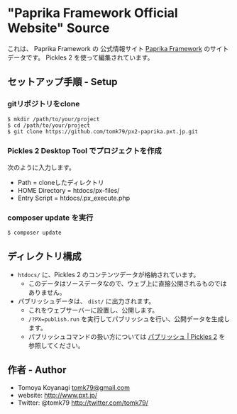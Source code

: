 "Paprika Framework Official Website" Source
=========

これは、 Paprika Framework の 公式情報サイト [Paprika Framework](http://px2-paprika.pxt.jp/) のサイトデータです。
Pickles 2 を使って編集されています。

## セットアップ手順 - Setup

### gitリポジトリをclone

```
$ mkdir /path/to/your/project
$ cd /path/to/your/project
$ git clone https://github.com/tomk79/px2-paprika.pxt.jp.git
```

### Pickles 2 Desktop Tool でプロジェクトを作成

次のように入力します。

- Path = cloneしたディレクトリ
- HOME Directory = htdocs/px-files/
- Entry Script = htdocs/.px_execute.php

### composer update を実行

```
$ composer update
```


## ディレクトリ構成

- `htdocs/` に、Pickles 2 のコンテンツデータが格納されています。
  - このデータはソースデータなので、ウェブ上に直接公開されるものではありません。
- パブリッシュデータは、 `dist/` に出力されます。
  - これをウェブサーバーに設置し、公開します。
  - `/?PX=publish.run` を実行してパブリッシュを行い、公開データを生成します。
  - パブリッシュコマンドの扱い方については [パブリッシュ | Pickles 2](http://pickles2.pxt.jp/manual/publish/) を参照してください。


## 作者 - Author

- Tomoya Koyanagi <tomk79@gmail.com>
- website: <http://www.pxt.jp/>
- Twitter: @tomk79 <http://twitter.com/tomk79/>
